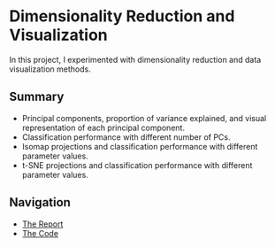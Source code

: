 # Dimensionality Reduction and Visualization
In this project, I experimented with dimensionality reduction 
and data visualization methods.

## Summary
- Principal components, proportion of variance explained, and visual representation of each principal component.
- Classification performance with different number of PCs.
- Isomap projections and classification performance with different parameter values.
- t-SNE projections and classification performance with different parameter values.

## Navigation
- [The Report](dim-red-and-vis-report.pdf)
- [The Code](dim-red-and-vis-code.ipynb)
